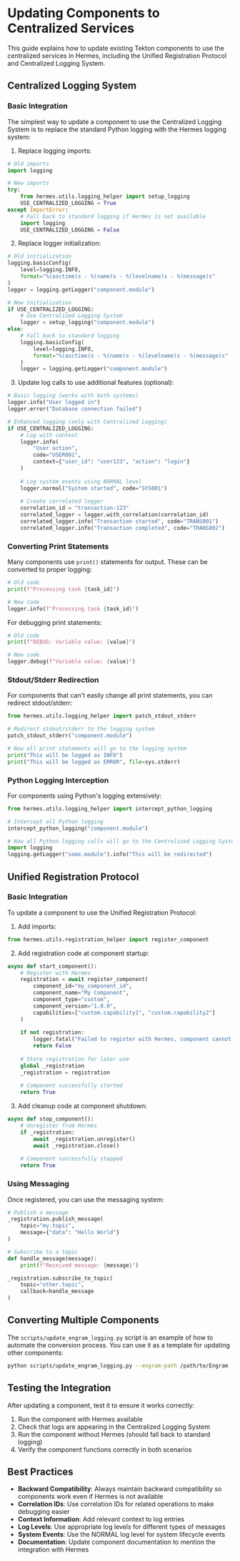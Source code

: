 # Updating Components to Centralized Services

This guide explains how to update existing Tekton components to use the centralized services in Hermes, including the Unified Registration Protocol and Centralized Logging System.

## Centralized Logging System

### Basic Integration

The simplest way to update a component to use the Centralized Logging System is to replace the standard Python logging with the Hermes logging system:

1. Replace logging imports:

```python
# Old imports
import logging

# New imports
try:
    from hermes.utils.logging_helper import setup_logging
    USE_CENTRALIZED_LOGGING = True
except ImportError:
    # Fall back to standard logging if Hermes is not available
    import logging
    USE_CENTRALIZED_LOGGING = False
```

2. Replace logger initialization:

```python
# Old initialization
logging.basicConfig(
    level=logging.INFO,
    format="%(asctime)s - %(name)s - %(levelname)s - %(message)s"
)
logger = logging.getLogger("component.module")

# New initialization
if USE_CENTRALIZED_LOGGING:
    # Use Centralized Logging System
    logger = setup_logging("component.module")
else:
    # Fall back to standard logging
    logging.basicConfig(
        level=logging.INFO,
        format="%(asctime)s - %(name)s - %(levelname)s - %(message)s"
    )
    logger = logging.getLogger("component.module")
```

3. Update log calls to use additional features (optional):

```python
# Basic logging (works with both systems)
logger.info("User logged in")
logger.error("Database connection failed")

# Enhanced logging (only with Centralized Logging)
if USE_CENTRALIZED_LOGGING:
    # Log with context
    logger.info(
        "User action",
        code="USER001",
        context={"user_id": "user123", "action": "login"}
    )
    
    # Log system events using NORMAL level
    logger.normal("System started", code="SYS001")
    
    # Create correlated logger
    correlation_id = "transaction-123"
    correlated_logger = logger.with_correlation(correlation_id)
    correlated_logger.info("Transaction started", code="TRANS001")
    correlated_logger.info("Transaction completed", code="TRANS002")
```

### Converting Print Statements

Many components use `print()` statements for output. These can be converted to proper logging:

```python
# Old code
print(f"Processing task {task_id}")

# New code
logger.info(f"Processing task {task_id}")
```

For debugging print statements:

```python
# Old code
print(f"DEBUG: Variable value: {value}")

# New code
logger.debug(f"Variable value: {value}")
```

### Stdout/Stderr Redirection

For components that can't easily change all print statements, you can redirect stdout/stderr:

```python
from hermes.utils.logging_helper import patch_stdout_stderr

# Redirect stdout/stderr to the logging system
patch_stdout_stderr("component.module")

# Now all print statements will go to the logging system
print("This will be logged as INFO")
print("This will be logged as ERROR", file=sys.stderr)
```

### Python Logging Interception

For components using Python's logging extensively:

```python
from hermes.utils.logging_helper import intercept_python_logging

# Intercept all Python logging
intercept_python_logging("component.module")

# Now all Python logging calls will go to the Centralized Logging System
import logging
logging.getLogger("some.module").info("This will be redirected")
```

## Unified Registration Protocol

### Basic Integration

To update a component to use the Unified Registration Protocol:

1. Add imports:

```python
from hermes.utils.registration_helper import register_component
```

2. Add registration code at component startup:

```python
async def start_component():
    # Register with Hermes
    registration = await register_component(
        component_id="my_component_id",
        component_name="My Component",
        component_type="custom",
        component_version="1.0.0",
        capabilities=["custom.capability1", "custom.capability2"]
    )
    
    if not registration:
        logger.fatal("Failed to register with Hermes, component cannot start")
        return False
    
    # Store registration for later use
    global _registration
    _registration = registration
    
    # Component successfully started
    return True
```

3. Add cleanup code at component shutdown:

```python
async def stop_component():
    # Unregister from Hermes
    if _registration:
        await _registration.unregister()
        await _registration.close()
    
    # Component successfully stopped
    return True
```

### Using Messaging

Once registered, you can use the messaging system:

```python
# Publish a message
_registration.publish_message(
    topic="my.topic",
    message={"data": "Hello World"}
)

# Subscribe to a topic
def handle_message(message):
    print(f"Received message: {message}")

_registration.subscribe_to_topic(
    topic="other.topic",
    callback=handle_message
)
```

## Converting Multiple Components

The `scripts/update_engram_logging.py` script is an example of how to automate the conversion process. You can use it as a template for updating other components:

```bash
python scripts/update_engram_logging.py --engram-path /path/to/Engram
```

## Testing the Integration

After updating a component, test it to ensure it works correctly:

1. Run the component with Hermes available
2. Check that logs are appearing in the Centralized Logging System
3. Run the component without Hermes (should fall back to standard logging)
4. Verify the component functions correctly in both scenarios

## Best Practices

- **Backward Compatibility**: Always maintain backward compatibility so components work even if Hermes is not available
- **Correlation IDs**: Use correlation IDs for related operations to make debugging easier
- **Context Information**: Add relevant context to log entries
- **Log Levels**: Use appropriate log levels for different types of messages
- **System Events**: Use the NORMAL log level for system lifecycle events
- **Documentation**: Update component documentation to mention the integration with Hermes